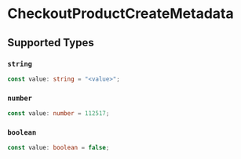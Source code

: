 # CheckoutProductCreateMetadata


## Supported Types

### `string`

```typescript
const value: string = "<value>";
```

### `number`

```typescript
const value: number = 112517;
```

### `boolean`

```typescript
const value: boolean = false;
```

